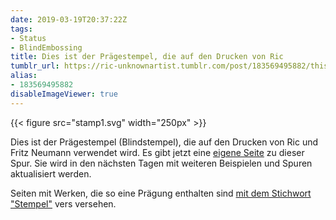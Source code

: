 ```yaml
---
date: 2019-03-19T20:37:22Z
tags:
- Status
- BlindEmbossing
title: Dies ist der Prägestempel, die auf den Drucken von Ric
tumblr_url: https://ric-unknownartist.tumblr.com/post/183569495882/this-is-the-stamp-mark-used-on-the-prints-of-ric
alias:
- 183569495882
disableImageViewer: true
---
```

{{< figure src="stamp1.svg" width="250px" >}}

Dies ist der Prägestempel (Blindstempel), die auf den Drucken von Ric und Fritz Neumann verwendet wird. Es gibt jetzt eine [eigene Seite](/hints/fritz-neumann) zu dieser Spur. Sie wird in den nächsten Tagen mit weiteren Beispielen und Spuren aktualisiert werden.

Seiten mit Werken, die so eine Prägung enthalten sind [mit dem Stichwort "Stempel"](/tags/Stamp) vers versehen.
